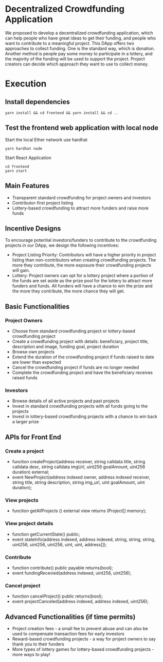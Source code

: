 

# Decentralized Crowdfunding Application

We proposed to develop a decentralized crowdfunding application, which can help people who have great ideas to get their funding, and people who want to contribute to a meaningful project. This DApp offers two approaches to collect funding. One is the standard way, which is donation. Another method is people pay some money to participate in a lottery, and the majority of the funding will be used to support the project. Project creators can decide which approach they want to use to collect money.

# Execution
## Install dependencies
```
yarn install && cd frontend && yarn install && cd ..
```
## Test the frontend web application with local node
Start the local Ether network use hardhat
```
yarn hardhat node
```
Start React Application
```
cd frontend
yarn start
```

## Main Features
- Transparent standard crowdfunding for project owners and investors
- Contributor-first project listing
- Lottery-based crowdfunding to attract more funders and raise more funds

## Incentive Designs
To encourage potential investors/funders to contribute to the crowdfunding projects in our DApp, we design the following incentives:

- Project Listing Priority: Contributors will have a higher priority in project listing than non-contributors when creating crowdfunding projects. The more they contribute, the more exposure their crowdfunding projects will gain.
- Lottery: Project owners can opt for a lottery project where a portion of the funds are set aside as the prize pool for the lottery to attract more funders and funds. All funders will have a chance to win the prize and the more they contribute, the more chance they will get.


## Basic Functionalities
### Project Owners
- Choose from standard crowdfunding project or lottery-based crowdfunding project
- Create a crowdfunding project with details: beneficiary, project title, description and image, funding goal, project duration
- Browse own projects
- Extend the duration of the crowdfunding project if funds raised to date are lower than expected
- Cancel the crowdfunding project if funds are no longer needed
- Complete the crowdfunding project and have the beneficiary receives raised funds
### Investors
- Browse details of all active projects and past projects
- Invest in standard crowdfunding projects with all funds going to the projects
- Invest in lottery-based crowdfunding projects with a chance to win back a larger prize

## APIs for Front End
### Create a project
- function createProject(address receiver, string calldata title,  string calldata desc, string calldata imgUrl, uint256 goalAmount, uint256 duration) external;
- event NewProject(address indexed owner, address indexed receiver, string title, string description, string img_url, uint goalAmount, uint duration);
### View projects
- function getAllProjects () external view returns (Project[] memory);
### View project details
- function getCurrentState() public;
- event stateInfo(address indexed, address indexed, string, string, string, uint256, uint256, uint256, uint, uint, address[]);
### Contribute
- function contribute() public payable returns(bool);
- event fundingRecevied(address indexed, uint256, uint256);
### Cancel project
- function cancelProject() public returns(bool);
- event projectCanceled(address indexed, address indexed, uint256);


## Advanced Functionalities (if time permits)
- Project creation fees - a small fee to prevent abuse and can also be used to compensate transaction fees for early investors
- Reward-based crowdfunding projects - a way for project owners to say thank you to their funders
- More types of lottery games for lottery-based crowdfunding projects - more ways to play!
